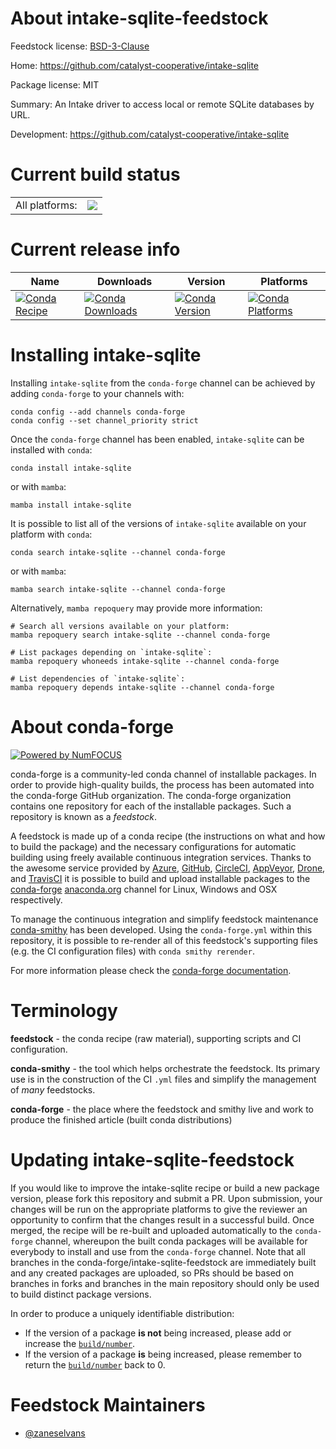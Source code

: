 About intake-sqlite-feedstock
=============================

Feedstock license: [BSD-3-Clause](https://github.com/conda-forge/intake-sqlite-feedstock/blob/main/LICENSE.txt)

Home: https://github.com/catalyst-cooperative/intake-sqlite

Package license: MIT

Summary: An Intake driver to access local or remote SQLite databases by URL.

Development: https://github.com/catalyst-cooperative/intake-sqlite

Current build status
====================


<table><tr><td>All platforms:</td>
    <td>
      <a href="https://dev.azure.com/conda-forge/feedstock-builds/_build/latest?definitionId=16261&branchName=main">
        <img src="https://dev.azure.com/conda-forge/feedstock-builds/_apis/build/status/intake-sqlite-feedstock?branchName=main">
      </a>
    </td>
  </tr>
</table>

Current release info
====================

| Name | Downloads | Version | Platforms |
| --- | --- | --- | --- |
| [![Conda Recipe](https://img.shields.io/badge/recipe-intake--sqlite-green.svg)](https://anaconda.org/conda-forge/intake-sqlite) | [![Conda Downloads](https://img.shields.io/conda/dn/conda-forge/intake-sqlite.svg)](https://anaconda.org/conda-forge/intake-sqlite) | [![Conda Version](https://img.shields.io/conda/vn/conda-forge/intake-sqlite.svg)](https://anaconda.org/conda-forge/intake-sqlite) | [![Conda Platforms](https://img.shields.io/conda/pn/conda-forge/intake-sqlite.svg)](https://anaconda.org/conda-forge/intake-sqlite) |

Installing intake-sqlite
========================

Installing `intake-sqlite` from the `conda-forge` channel can be achieved by adding `conda-forge` to your channels with:

```
conda config --add channels conda-forge
conda config --set channel_priority strict
```

Once the `conda-forge` channel has been enabled, `intake-sqlite` can be installed with `conda`:

```
conda install intake-sqlite
```

or with `mamba`:

```
mamba install intake-sqlite
```

It is possible to list all of the versions of `intake-sqlite` available on your platform with `conda`:

```
conda search intake-sqlite --channel conda-forge
```

or with `mamba`:

```
mamba search intake-sqlite --channel conda-forge
```

Alternatively, `mamba repoquery` may provide more information:

```
# Search all versions available on your platform:
mamba repoquery search intake-sqlite --channel conda-forge

# List packages depending on `intake-sqlite`:
mamba repoquery whoneeds intake-sqlite --channel conda-forge

# List dependencies of `intake-sqlite`:
mamba repoquery depends intake-sqlite --channel conda-forge
```


About conda-forge
=================

[![Powered by
NumFOCUS](https://img.shields.io/badge/powered%20by-NumFOCUS-orange.svg?style=flat&colorA=E1523D&colorB=007D8A)](https://numfocus.org)

conda-forge is a community-led conda channel of installable packages.
In order to provide high-quality builds, the process has been automated into the
conda-forge GitHub organization. The conda-forge organization contains one repository
for each of the installable packages. Such a repository is known as a *feedstock*.

A feedstock is made up of a conda recipe (the instructions on what and how to build
the package) and the necessary configurations for automatic building using freely
available continuous integration services. Thanks to the awesome service provided by
[Azure](https://azure.microsoft.com/en-us/services/devops/), [GitHub](https://github.com/),
[CircleCI](https://circleci.com/), [AppVeyor](https://www.appveyor.com/),
[Drone](https://cloud.drone.io/welcome), and [TravisCI](https://travis-ci.com/)
it is possible to build and upload installable packages to the
[conda-forge](https://anaconda.org/conda-forge) [anaconda.org](https://anaconda.org/)
channel for Linux, Windows and OSX respectively.

To manage the continuous integration and simplify feedstock maintenance
[conda-smithy](https://github.com/conda-forge/conda-smithy) has been developed.
Using the ``conda-forge.yml`` within this repository, it is possible to re-render all of
this feedstock's supporting files (e.g. the CI configuration files) with ``conda smithy rerender``.

For more information please check the [conda-forge documentation](https://conda-forge.org/docs/).

Terminology
===========

**feedstock** - the conda recipe (raw material), supporting scripts and CI configuration.

**conda-smithy** - the tool which helps orchestrate the feedstock.
                   Its primary use is in the construction of the CI ``.yml`` files
                   and simplify the management of *many* feedstocks.

**conda-forge** - the place where the feedstock and smithy live and work to
                  produce the finished article (built conda distributions)


Updating intake-sqlite-feedstock
================================

If you would like to improve the intake-sqlite recipe or build a new
package version, please fork this repository and submit a PR. Upon submission,
your changes will be run on the appropriate platforms to give the reviewer an
opportunity to confirm that the changes result in a successful build. Once
merged, the recipe will be re-built and uploaded automatically to the
`conda-forge` channel, whereupon the built conda packages will be available for
everybody to install and use from the `conda-forge` channel.
Note that all branches in the conda-forge/intake-sqlite-feedstock are
immediately built and any created packages are uploaded, so PRs should be based
on branches in forks and branches in the main repository should only be used to
build distinct package versions.

In order to produce a uniquely identifiable distribution:
 * If the version of a package **is not** being increased, please add or increase
   the [``build/number``](https://docs.conda.io/projects/conda-build/en/latest/resources/define-metadata.html#build-number-and-string).
 * If the version of a package **is** being increased, please remember to return
   the [``build/number``](https://docs.conda.io/projects/conda-build/en/latest/resources/define-metadata.html#build-number-and-string)
   back to 0.

Feedstock Maintainers
=====================

* [@zaneselvans](https://github.com/zaneselvans/)


